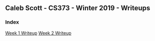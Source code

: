 ## Caleb Scott - CS373 - Winter 2019 - Writeups

### Index

[Week 1 Writeup](Week1/Week1Writeup.md)
[Week 2 Writeup](Week2/Week2Writeup.md)
